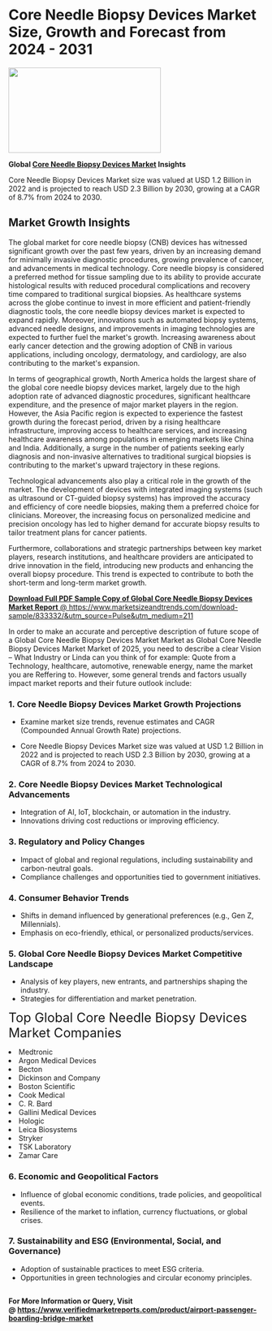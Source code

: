 <H1>Core Needle Biopsy Devices Market Size, Growth and Forecast from 2024 - 2031</H1><img class="aligncenter size-medium wp-image-584254" src="https://thirdeyenews.in/wp-content/uploads/2024/09/Global-Market-Research-300x168.jpeg" alt="" width="300" height="168" /><p><strong>Global&nbsp;<a href="https://www.marketsizeandtrends.com/download-sample/833332/&amp;utm_source=Pulse&amp;utm_medium=211">Core Needle Biopsy Devices Market</a> Insights</strong></p><p>Core Needle Biopsy Devices Market size was valued at USD 1.2 Billion in 2022 and is projected to reach USD 2.3 Billion by 2030, growing at a CAGR of 8.7% from 2024 to 2030.</p><p><h2>Market Growth Insights</h2> <p>The global market for core needle biopsy (CNB) devices has witnessed significant growth over the past few years, driven by an increasing demand for minimally invasive diagnostic procedures, growing prevalence of cancer, and advancements in medical technology. Core needle biopsy is considered a preferred method for tissue sampling due to its ability to provide accurate histological results with reduced procedural complications and recovery time compared to traditional surgical biopsies. As healthcare systems across the globe continue to invest in more efficient and patient-friendly diagnostic tools, the core needle biopsy devices market is expected to expand rapidly. Moreover, innovations such as automated biopsy systems, advanced needle designs, and improvements in imaging technologies are expected to further fuel the market's growth. Increasing awareness about early cancer detection and the growing adoption of CNB in various applications, including oncology, dermatology, and cardiology, are also contributing to the market's expansion.</p> <p><a href="#"></a></p> <p>In terms of geographical growth, North America holds the largest share of the global core needle biopsy devices market, largely due to the high adoption rate of advanced diagnostic procedures, significant healthcare expenditure, and the presence of major market players in the region. However, the Asia Pacific region is expected to experience the fastest growth during the forecast period, driven by a rising healthcare infrastructure, improving access to healthcare services, and increasing healthcare awareness among populations in emerging markets like China and India. Additionally, a surge in the number of patients seeking early diagnosis and non-invasive alternatives to traditional surgical biopsies is contributing to the market's upward trajectory in these regions.</p> <p>Technological advancements also play a critical role in the growth of the market. The development of devices with integrated imaging systems (such as ultrasound or CT-guided biopsy systems) has improved the accuracy and efficiency of core needle biopsies, making them a preferred choice for clinicians. Moreover, the increasing focus on personalized medicine and precision oncology has led to higher demand for accurate biopsy results to tailor treatment plans for cancer patients.</p> <p>Furthermore, collaborations and strategic partnerships between key market players, research institutions, and healthcare providers are anticipated to drive innovation in the field, introducing new products and enhancing the overall biopsy procedure. This trend is expected to contribute to both the short-term and long-term market growth.</p> <p><a href="#"></p><p><span class=""><strong>Download Full PDF Sample Copy of Global Core Needle Biopsy Devices Market Report</strong> @ <a href="https://www.marketsizeandtrends.com/download-sample/833332/&amp;utm_source=Pulse&amp;utm_medium=211" target="_blank">https://www.marketsizeandtrends.com/download-sample/833332/&amp;utm_source=Pulse&amp;utm_medium=211</a></span></p><p>In order to make an accurate and perceptive description of future scope of a Global&nbsp;Core Needle Biopsy Devices Market Market as Global&nbsp;Core Needle Biopsy Devices Market Market of 2025, you need to describe a clear Vision &ndash; What Industry or Linda can you think of for example: Quote from a Technology, healthcare, automotive, renewable energy, name the market you are Reffering to. However, some general trends and factors usually impact market reports and their future outlook include:</p><h3>1.&nbsp;<strong>Core Needle Biopsy Devices Market Growth Projections</strong></h3><ul><li>Examine market size trends, revenue estimates and CAGR (Compounded Annual Growth Rate) projections.</li><li><p>Core Needle Biopsy Devices Market size was valued at USD 1.2 Billion in 2022 and is projected to reach USD 2.3 Billion by 2030, growing at a CAGR of 8.7% from 2024 to 2030.</p></li></ul><h3>2.&nbsp;<strong>Core Needle Biopsy Devices Market Technological Advancements</strong></h3><ul><li>Integration of AI, IoT, blockchain, or automation in the industry.</li><li>Innovations driving cost reductions or improving efficiency.</li></ul><h3>3.&nbsp;<strong>Regulatory and Policy Changes</strong></h3><ul><li>Impact of global and regional regulations, including sustainability and carbon-neutral goals.</li><li>Compliance challenges and opportunities tied to government initiatives.</li></ul><h3>4.&nbsp;<strong>Consumer Behavior Trends</strong></h3><ul><li>Shifts in demand influenced by generational preferences (e.g., Gen Z, Millennials).</li><li>Emphasis on eco-friendly, ethical, or personalized products/services.</li></ul><h3>5.&nbsp;<strong>Global Core Needle Biopsy Devices Market Competitive Landscape</strong></h3><ul><li>Analysis of key players, new entrants, and partnerships shaping the industry.</li><li>Strategies for differentiation and market penetration.</li></ul><p data-pm-slice="1 1 []"><span style="color: inherit; font-family: inherit; font-size: 25px;">Top Global Core Needle Biopsy Devices Market Companies</span></p><div class="" data-test-id=""><p><li>Medtronic</li><li> Argon Medical Devices</li><li> Becton</li><li> Dickinson and Company</li><li> Boston Scientific</li><li> Cook Medical</li><li> C. R. Bard</li><li> Gallini Medical Devices</li><li> Hologic</li><li> Leica Biosystems</li><li> Stryker</li><li> TSK Laboratory</li><li> Zamar Care</li></p></div><h3>6.&nbsp;<strong>Economic and Geopolitical Factors</strong></h3><ul><li>Influence of global economic conditions, trade policies, and geopolitical events.</li><li>Resilience of the market to inflation, currency fluctuations, or global crises.</li></ul><h3>7.&nbsp;<strong>Sustainability and ESG (Environmental, Social, and Governance)</strong></h3><ul><li>Adoption of sustainable practices to meet ESG criteria.</li><li>Opportunities in green technologies and circular economy principles.</li></ul><h2><strong style="font-size: 14px;">For More Information or Query, Visit @&nbsp;</strong><a style="background-color: #ffffff; font-size: 14px;" href="https://www.marketsizeandtrends.com/report/core-needle-biopsy-devices-market/" target="_blank">https://www.verifiedmarketreports.com/product/airport-passenger-boarding-bridge-market</a></h2>
